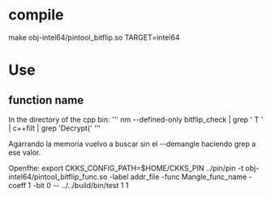 # compile

make obj-intel64/pintool_bitflip.so TARGET=intel64


# Use

## function name

In the directory of the cpp bin:
'''
nm --defined-only bitflip_check   | grep ' T '   | c++filt   | grep 'Decrypt('
'''

Agarrando la memoria vuelvo a buscar sin el --demangle haciendo grep a ese valor.

Openfhe: export CKKS_CONFIG_PATH=$HOME/CKKS_PIN
../pin/pin -t obj-intel64/pintool_bitflip_func.so -label addr_file -func Mangle_func_name -coeff 1 -bit 0 -- ../../build/bin/test 1 1

